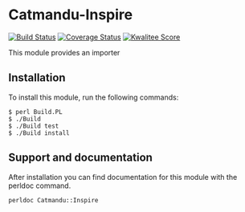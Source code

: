 # Catmandu-Inspire

[![Build Status](https://travis-ci.org/LibreCat/Catmandu-Inspire.png)](https://travis-ci.org/LibreCat/Catmandu-Inspire)
[![Coverage Status](https://coveralls.io/repos/LibreCat/Catmandu-Inspire/badge.png?branch=master)](https://coveralls.io/r/LibreCat/Catmandu-Inspire?branch=master)
[![Kwalitee Score](http://cpants.cpanauthors.org/dist/Catmandu-Inspire.png)](http://cpants.cpanauthors.org/dist/Catmandu-Inspire)

This module provides an importer 

## Installation

To install this module, run the following commands:

	$ perl Build.PL
 	$ ./Build
	$ ./Build test
	$ ./Build install

## Support and documentation

After installation you can find documentation for this module with the
perldoc command.

	perldoc Catmandu::Inspire
